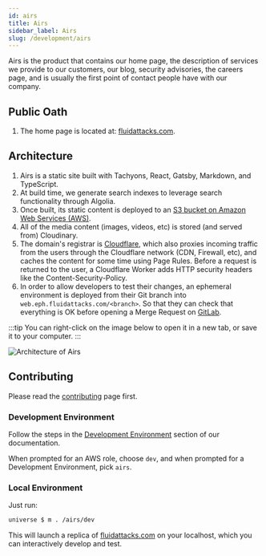 ```yaml
---
id: airs
title: Airs
sidebar_label: Airs
slug: /development/airs
---
```


Airs is the product that contains our home page,
the description of services we provide to our customers,
our blog,
security advisories,
the careers page,
and is usually the first point of contact people have with our company.

## Public Oath

1. The home page is located at:
   [fluidattacks.com](https://fluidattacks.com/).

## Architecture

1. Airs is a static site
   built with Tachyons,
   React,
   Gatsby,
   Markdown,
   and TypeScript.
1. At build time,
   we generate search indexes to leverage search functionality through Algolia.
1. Once built,
   its static content is deployed to an
   [S3 bucket on Amazon Web Services (AWS)](/development/stack/aws/s3).
1. All of the media content (images, videos, etc)
   is stored (and served from) Cloudinary.
1. The domain's registrar is [Cloudflare](/development/stack/cloudflare),
   which also proxies incoming traffic from the users
   through the Cloudflare network (CDN, Firewall, etc),
   and caches the content for some time using Page Rules.
   Before a request is returned to the user,
   a Cloudflare Worker adds HTTP security headers like the Content-Security-Policy.
1. In order to allow developers to test their changes,
   an ephemeral environment is deployed from their Git branch
   into `web.eph.fluidattacks.com/<branch>`.
   So that they can check that everything is OK
   before opening a Merge Request on [GitLab](/development/stack/gitlab).

:::tip
You can right-click on the image below
to open it in a new tab,
or save it to your computer.
:::

![Architecture of Airs](./airs-arch.dot.svg)

## Contributing

Please read the
[contributing](/development/contributing) page first.

### Development Environment

Follow the steps
in the [Development Environment](/development/setup/environment) section of our documentation.

When prompted for an AWS role, choose `dev`,
and when prompted for a Development Environment, pick `airs`.

### Local Environment

Just run:

```sh
universe $ m . /airs/dev
```

This will launch a replica of [fluidattacks.com](https://fluidattacks.com)
on your localhost,
which you can interactively develop and test.
